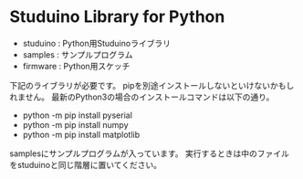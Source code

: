 # Studuino Library for Python
- studuino : Python用Studuinoライブラリ
- samples  : サンプルプログラム
- firmware : Python用スケッチ

下記のライブラリが必要です。
pipを別途インストールしないといけないかもしれません。
最新のPython3の場合のインストールコマンドは以下の通り。
- python -m pip install pyserial
- python -m pip install numpy
- python -m pip install matplotlib

samplesにサンプルプログラムが入っています。
実行するときは中のファイルをstuduinoと同じ階層に置いてください。
